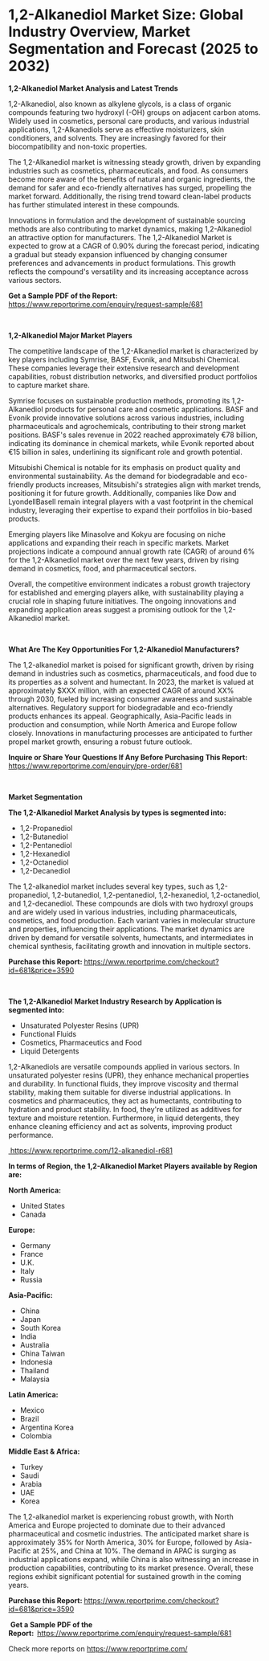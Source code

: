 <p><h1>1,2-Alkanediol Market Size: Global Industry Overview, Market Segmentation and Forecast (2025 to 2032)</h1></p><p><strong>1,2-Alkanediol Market Analysis and Latest Trends</strong></p>
<p><p>1,2-Alkanediol, also known as alkylene glycols, is a class of organic compounds featuring two hydroxyl (-OH) groups on adjacent carbon atoms. Widely used in cosmetics, personal care products, and various industrial applications, 1,2-Alkanediols serve as effective moisturizers, skin conditioners, and solvents. They are increasingly favored for their biocompatibility and non-toxic properties.</p><p>The 1,2-Alkanediol market is witnessing steady growth, driven by expanding industries such as cosmetics, pharmaceuticals, and food. As consumers become more aware of the benefits of natural and organic ingredients, the demand for safer and eco-friendly alternatives has surged, propelling the market forward. Additionally, the rising trend toward clean-label products has further stimulated interest in these compounds.</p><p>Innovations in formulation and the development of sustainable sourcing methods are also contributing to market dynamics, making 1,2-Alkanediol an attractive option for manufacturers. The 1,2-Alkanediol Market is expected to grow at a CAGR of 0.90% during the forecast period, indicating a gradual but steady expansion influenced by changing consumer preferences and advancements in product formulations. This growth reflects the compound's versatility and its increasing acceptance across various sectors.</p></p>
<p><strong>Get a Sample PDF of the Report:&nbsp;</strong> <a href="https://www.reportprime.com/enquiry/request-sample/681?utm_campaign=3439&utm_medium=2&utm_source=Github&utm_content=ia&utm_term=18032025&utm_id=12-alkanediol">https://www.reportprime.com/enquiry/request-sample/681</a></p>
<p>&nbsp;</p>
<p><strong>1,2-Alkanediol Major Market Players</strong></p>
<p><p>The competitive landscape of the 1,2-Alkanediol market is characterized by key players including Symrise, BASF, Evonik, and Mitsubshi Chemical. These companies leverage their extensive research and development capabilities, robust distribution networks, and diversified product portfolios to capture market share.</p><p>Symrise focuses on sustainable production methods, promoting its 1,2-Alkanediol products for personal care and cosmetic applications. BASF and Evonik provide innovative solutions across various industries, including pharmaceuticals and agrochemicals, contributing to their strong market positions. BASF's sales revenue in 2022 reached approximately €78 billion, indicating its dominance in chemical markets, while Evonik reported about €15 billion in sales, underlining its significant role and growth potential.</p><p>Mitsubishi Chemical is notable for its emphasis on product quality and environmental sustainability. As the demand for biodegradable and eco-friendly products increases, Mitsubishi's strategies align with market trends, positioning it for future growth. Additionally, companies like Dow and LyondellBasell remain integral players with a vast footprint in the chemical industry, leveraging their expertise to expand their portfolios in bio-based products.</p><p>Emerging players like Minasolve and Kokyu are focusing on niche applications and expanding their reach in specific markets. Market projections indicate a compound annual growth rate (CAGR) of around 6% for the 1,2-Alkanediol market over the next few years, driven by rising demand in cosmetics, food, and pharmaceutical sectors. </p><p>Overall, the competitive environment indicates a robust growth trajectory for established and emerging players alike, with sustainability playing a crucial role in shaping future initiatives. The ongoing innovations and expanding application areas suggest a promising outlook for the 1,2-Alkanediol market.</p></p>
<p>&nbsp;</p>
<p><strong>What Are The Key Opportunities For 1,2-Alkanediol Manufacturers?</strong></p>
<p><p>The 1,2-alkanediol market is poised for significant growth, driven by rising demand in industries such as cosmetics, pharmaceuticals, and food due to its properties as a solvent and humectant. In 2023, the market is valued at approximately $XXX million, with an expected CAGR of around XX% through 2030, fueled by increasing consumer awareness and sustainable alternatives. Regulatory support for biodegradable and eco-friendly products enhances its appeal. Geographically, Asia-Pacific leads in production and consumption, while North America and Europe follow closely. Innovations in manufacturing processes are anticipated to further propel market growth, ensuring a robust future outlook.</p></p>
<p><strong>Inquire or Share Your Questions If Any Before Purchasing This Report:</strong> <a href="https://www.reportprime.com/enquiry/pre-order/681?utm_campaign=3439&utm_medium=2&utm_source=Github&utm_content=ia&utm_term=18032025&utm_id=12-alkanediol">https://www.reportprime.com/enquiry/pre-order/681</a></p>
<p>&nbsp;</p>
<p><strong>Market Segmentation</strong></p>
<p><strong>The 1,2-Alkanediol Market Analysis by types is segmented into:</strong></p>
<p><ul><li>1,2-Propanediol</li><li>1,2-Butanediol</li><li>1,2-Pentanediol</li><li>1,2-Hexanediol</li><li>1,2-Octanediol</li><li>1,2-Decanediol</li></ul></p>
<p><p>The 1,2-alkanediol market includes several key types, such as 1,2-propanediol, 1,2-butanediol, 1,2-pentanediol, 1,2-hexanediol, 1,2-octanediol, and 1,2-decanediol. These compounds are diols with two hydroxyl groups and are widely used in various industries, including pharmaceuticals, cosmetics, and food production. Each variant varies in molecular structure and properties, influencing their applications. The market dynamics are driven by demand for versatile solvents, humectants, and intermediates in chemical synthesis, facilitating growth and innovation in multiple sectors.</p></p>
<p><strong>Purchase this Report:&nbsp;</strong><a href="https://www.reportprime.com/checkout?id=681&price=3590&utm_campaign=3439&utm_medium=2&utm_source=Github&utm_content=ia&utm_term=18032025&utm_id=12-alkanediol">https://www.reportprime.com/checkout?id=681&price=3590</a></p>
<p>&nbsp;</p>
<p><strong>The 1,2-Alkanediol Market Industry Research by Application is segmented into:</strong></p>
<p><ul><li>Unsaturated Polyester Resins (UPR)</li><li>Functional Fluids</li><li>Cosmetics, Pharmaceutics and Food</li><li>Liquid Detergents</li></ul></p>
<p><p>1,2-Alkanediols are versatile compounds applied in various sectors. In unsaturated polyester resins (UPR), they enhance mechanical properties and durability. In functional fluids, they improve viscosity and thermal stability, making them suitable for diverse industrial applications. In cosmetics and pharmaceutics, they act as humectants, contributing to hydration and product stability. In food, they're utilized as additives for texture and moisture retention. Furthermore, in liquid detergents, they enhance cleaning efficiency and act as solvents, improving product performance.</p></p>
<p><a href="https://www.reportprime.com/12-alkanediol-r681?utm_campaign=3439&utm_medium=2&utm_source=Github&utm_content=ia&utm_term=18032025&utm_id=12-alkanediol">&nbsp;https://www.reportprime.com/12-alkanediol-r681</a></p>
<p><strong>In terms of Region, the 1,2-Alkanediol Market Players available by Region are:</strong></p>
<p>
    <p> <strong> North America: </strong>
        <ul>
            <li>United States</li>
            <li>Canada</li>
        </ul>
        </p> 
    <p> <strong> Europe: </strong>
        <ul>
            <li>Germany</li>
            <li>France</li>
            <li>U.K.</li>
            <li>Italy</li>
            <li>Russia</li>
        </ul>
        </p> 
    <p> <strong> Asia-Pacific: </strong>
        <ul>
            <li>China</li>
            <li>Japan</li>
            <li>South Korea</li>
            <li>India</li>
            <li>Australia</li>
            <li>China Taiwan</li>
            <li>Indonesia</li>
            <li>Thailand</li>
            <li>Malaysia</li>
        </ul>
        </p> 
    <p> <strong> Latin America: </strong>
        <ul>
            <li>Mexico</li>
            <li>Brazil</li>
            <li>Argentina Korea</li>
            <li>Colombia</li>
        </ul>
        </p> 
    <p> <strong> Middle East & Africa: </strong>
        <ul>
            <li>Turkey</li>
            <li>Saudi</li>
            <li>Arabia</li>
            <li>UAE</li>
            <li>Korea</li>
        </ul>
    </p>
    </p>
<p><p>The 1,2-alkanediol market is experiencing robust growth, with North America and Europe projected to dominate due to their advanced pharmaceutical and cosmetic industries. The anticipated market share is approximately 35% for North America, 30% for Europe, followed by Asia-Pacific at 25%, and China at 10%. The demand in APAC is surging as industrial applications expand, while China is also witnessing an increase in production capabilities, contributing to its market presence. Overall, these regions exhibit significant potential for sustained growth in the coming years.</p></p>
<p><strong>Purchase this Report: </strong><a href="https://www.reportprime.com/checkout?id=681&price=3590&utm_campaign=3439&utm_medium=2&utm_source=Github&utm_content=ia&utm_term=18032025&utm_id=12-alkanediol">https://www.reportprime.com/checkout?id=681&price=3590</a></p>
<p>&nbsp;<strong>Get a Sample PDF of the Report:&nbsp;&nbsp;</strong><a href="https://www.reportprime.com/enquiry/request-sample/681?utm_campaign=3439&utm_medium=2&utm_source=Github&utm_content=ia&utm_term=18032025&utm_id=12-alkanediol">https://www.reportprime.com/enquiry/request-sample/681</a></p>
<p><strong></strong></p>
<p>Check more reports on <a href="https://www.reportprime.com/?utm_campaign=3439&utm_medium=2&utm_source=Github&utm_content=ia&utm_term=18032025&utm_id=12-alkanediol">https://www.reportprime.com/</a></p>